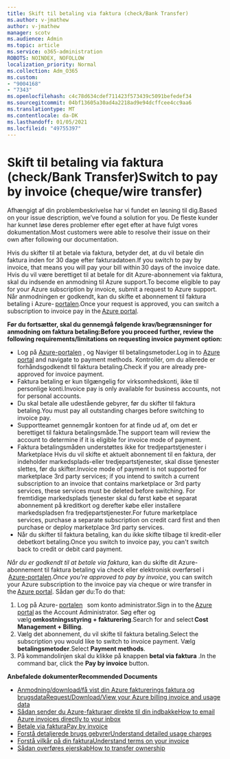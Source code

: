 ```yaml
---
title: Skift til betaling via faktura (check/Bank Transfer)
ms.author: v-jmathew
author: v-jmathew
manager: scotv
ms.audience: Admin
ms.topic: article
ms.service: o365-administration
ROBOTS: NOINDEX, NOFOLLOW
localization_priority: Normal
ms.collection: Adm_O365
ms.custom:
- "9004168"
- "7343"
ms.openlocfilehash: c4c78d634cdef711423f573439c5091befedef34
ms.sourcegitcommit: 04bf13605a30ad4a2218ad9e94dcffcee4cc9aa6
ms.translationtype: MT
ms.contentlocale: da-DK
ms.lasthandoff: 01/05/2021
ms.locfileid: "49755397"
---
```

# <a name="switch-to-pay-by-invoice-chequewire-transfer"></a><span data-ttu-id="cbe04-102">Skift til betaling via faktura (check/Bank Transfer)</span><span class="sxs-lookup"><span data-stu-id="cbe04-102">Switch to pay by invoice (cheque/wire transfer)</span></span>

<span data-ttu-id="cbe04-103">Afhængigt af din problembeskrivelse har vi fundet en løsning til dig.</span><span class="sxs-lookup"><span data-stu-id="cbe04-103">Based on your issue description, we’ve found a solution for you.</span></span> <span data-ttu-id="cbe04-104">De fleste kunder har kunnet løse deres problemer efter eget efter at have fulgt vores dokumentation.</span><span class="sxs-lookup"><span data-stu-id="cbe04-104">Most customers were able to resolve their issue on their own after following our documentation.</span></span>

<span data-ttu-id="cbe04-105">Hvis du skifter til at betale via faktura, betyder det, at du vil betale din faktura inden for 30 dage efter fakturadatoen.</span><span class="sxs-lookup"><span data-stu-id="cbe04-105">If you switch to pay by invoice, that means you will pay your bill within 30 days of the invoice date.</span></span> <span data-ttu-id="cbe04-106">Hvis du vil være berettiget til at betale for dit Azure-abonnement via faktura, skal du indsende en anmodning til Azure support.</span><span class="sxs-lookup"><span data-stu-id="cbe04-106">To become eligible to pay for your Azure subscription by invoice, submit a request to Azure support.</span></span> <span data-ttu-id="cbe04-107">Når anmodningen er godkendt, kan du skifte et abonnement til faktura betaling i Azure- [portalen](https://portal.azure.com/).</span><span class="sxs-lookup"><span data-stu-id="cbe04-107">Once your request is approved, you can switch a subscription to invoice pay in the [Azure portal](https://portal.azure.com/).</span></span>

<span data-ttu-id="cbe04-108">**Før du fortsætter, skal du gennemgå følgende krav/begrænsninger for anmodning om faktura betaling:**</span><span class="sxs-lookup"><span data-stu-id="cbe04-108">**Before you proceed further, review the following requirements/limitations on requesting invoice payment option:**</span></span>

- <span data-ttu-id="cbe04-109">Log på [Azure-portalen](https://portal.azure.com/) , og Naviger til betalingsmetoder.</span><span class="sxs-lookup"><span data-stu-id="cbe04-109">Log in to [Azure portal](https://portal.azure.com/) and navigate to payment methods.</span></span> <span data-ttu-id="cbe04-110">Kontrollér, om du allerede er forhåndsgodkendt til faktura betaling.</span><span class="sxs-lookup"><span data-stu-id="cbe04-110">Check if you are already pre-approved for invoice payment.</span></span>
- <span data-ttu-id="cbe04-111">Faktura betaling er kun tilgængelig for virksomhedskonti, ikke til personlige konti.</span><span class="sxs-lookup"><span data-stu-id="cbe04-111">Invoice pay is only available for business accounts, not for personal accounts.</span></span>
- <span data-ttu-id="cbe04-112">Du skal betale alle udestående gebyrer, før du skifter til faktura betaling.</span><span class="sxs-lookup"><span data-stu-id="cbe04-112">You must pay all outstanding charges before switching to invoice pay.</span></span>
- <span data-ttu-id="cbe04-113">Supportteamet gennemgår kontoen for at finde ud af, om det er berettiget til faktura betalingsmåde.</span><span class="sxs-lookup"><span data-stu-id="cbe04-113">The support team will review the account to determine if it is eligible for invoice mode of payment.</span></span>
- <span data-ttu-id="cbe04-114">Faktura betalingsmåden understøttes ikke for tredjepartstjenester i Marketplace Hvis du vil skifte et aktuelt abonnement til en faktura, der indeholder markedsplads-eller tredjepartstjenester, skal disse tjenester slettes, før du skifter.</span><span class="sxs-lookup"><span data-stu-id="cbe04-114">Invoice mode of payment is not supported for marketplace 3rd party services; if you intend to switch a current subscription to an invoice that contains marketplace or 3rd party services, these services must be deleted before switching.</span></span> <span data-ttu-id="cbe04-115">For fremtidige markedsplads tjenester skal du først købe et separat abonnement på kreditkort og derefter købe eller installere markedspladsen fra tredjepartstjenester.</span><span class="sxs-lookup"><span data-stu-id="cbe04-115">For future marketplace services, purchase a separate subscription on credit card first and then purchase or deploy marketplace 3rd party services.</span></span>
- <span data-ttu-id="cbe04-116">Når du skifter til faktura betaling, kan du ikke skifte tilbage til kredit-eller debetkort betaling.</span><span class="sxs-lookup"><span data-stu-id="cbe04-116">Once you switch to invoice pay, you can't switch back to credit or debit card payment.</span></span>

<span data-ttu-id="cbe04-117">*Når du er godkendt til at betale via faktura*, kan du skifte dit Azure-abonnement til faktura betaling via check eller elektronisk overførsel i  [Azure-portalen](https://portal.azure.com/).</span><span class="sxs-lookup"><span data-stu-id="cbe04-117">*Once you're approved to pay by invoice*, you can switch your Azure subscription to the invoice pay via cheque or wire transfer in the [Azure portal](https://portal.azure.com/).</span></span>
<span data-ttu-id="cbe04-118">Sådan gør du:</span><span class="sxs-lookup"><span data-stu-id="cbe04-118">To do that:</span></span>

1. <span data-ttu-id="cbe04-119">Log på Azure- [portalen](https://portal.azure.com/)   som konto administrator.</span><span class="sxs-lookup"><span data-stu-id="cbe04-119">Sign in to the [Azure portal](https://portal.azure.com/) as the Account Administrator.</span></span> <span data-ttu-id="cbe04-120">Søg efter og vælg **omkostningsstyring + fakturering**.</span><span class="sxs-lookup"><span data-stu-id="cbe04-120">Search for and select **Cost Management + Billing**.</span></span>
2. <span data-ttu-id="cbe04-121">Vælg det abonnement, du vil skifte til faktura betaling.</span><span class="sxs-lookup"><span data-stu-id="cbe04-121">Select the subscription you would like to switch to invoice payment.</span></span> <span data-ttu-id="cbe04-122">Vælg **betalingsmetoder**.</span><span class="sxs-lookup"><span data-stu-id="cbe04-122">Select **Payment methods**.</span></span>
3. <span data-ttu-id="cbe04-123">På kommandolinjen skal du klikke på knappen **betal via faktura** .</span><span class="sxs-lookup"><span data-stu-id="cbe04-123">In the command bar, click the **Pay by invoice** button.</span></span>

<span data-ttu-id="cbe04-124">**Anbefalede dokumenter**</span><span class="sxs-lookup"><span data-stu-id="cbe04-124">**Recommended Documents**</span></span>

- [<span data-ttu-id="cbe04-125">Anmodning/download/få vist din Azure fakturerings faktura og brugsdata</span><span class="sxs-lookup"><span data-stu-id="cbe04-125">Request/Download/View your Azure billing invoice and usage data</span></span>](https://docs.microsoft.com/azure/billing/billing-download-azure-invoice-daily-usage-date)
- [<span data-ttu-id="cbe04-126">Sådan sender du Azure-fakturaer direkte til din indbakke</span><span class="sxs-lookup"><span data-stu-id="cbe04-126">How to email Azure invoices directly to your inbox</span></span>](https://docs.microsoft.com/azure/billing/billing-download-azure-invoice-daily-usage-date)
- [<span data-ttu-id="cbe04-127">Betale via faktura</span><span class="sxs-lookup"><span data-stu-id="cbe04-127">Pay by invoice</span></span>](https://docs.microsoft.com/azure/billing/billing-how-to-pay-by-invoice)
- [<span data-ttu-id="cbe04-128">Forstå detaljerede brugs gebyrer</span><span class="sxs-lookup"><span data-stu-id="cbe04-128">Understand detailed usage charges</span></span>](https://docs.microsoft.com/azure/billing/billing-understand-your-bill)
- [<span data-ttu-id="cbe04-129">Forstå vilkår på din faktura</span><span class="sxs-lookup"><span data-stu-id="cbe04-129">Understand terms on your invoice</span></span>](https://docs.microsoft.com/azure/billing/billing-understand-your-invoice)
- [<span data-ttu-id="cbe04-130">Sådan overføres ejerskab</span><span class="sxs-lookup"><span data-stu-id="cbe04-130">How to transfer ownership</span></span>](https://docs.microsoft.com/azure/billing/billing-subscription-transfer)

